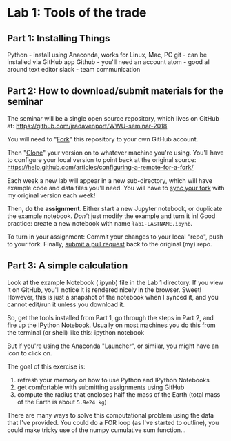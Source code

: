 # Lab 1: Tools of the trade

## Part 1: Installing Things


Python - install using Anaconda, works for Linux, Mac, PC
git - can be installed via GitHub app
Github - you'll need an account
atom - good all around text editor
slack - team communication


## Part 2: How to download/submit materials for the seminar

The seminar will be a single open source repository, which lives on GitHub at:
https://github.com/jradavenport/WWU-seminar-2018

You will need to "[Fork](https://help.github.com/articles/fork-a-repo/)" this repository to your own GitHub account.

Then "[Clone](https://help.github.com/articles/cloning-a-repository/)" your version on to whatever machine you're using. You'll have to configure your local version to point back at the original source:
	https://help.github.com/articles/configuring-a-remote-for-a-fork/

Each week a new lab will appear in a new sub-directory, which will have example code and data files you'll need.  You will have to [sync your fork](https://help.github.com/articles/syncing-a-fork/) with my original version each week!


Then, **do the assignment**. Either start a new Jupyter notebook, or duplicate the example notebook. *Don't* just modify the example and turn it in! Good practice: create a new notebook with name `lab1-LASTNAME.ipynb`.

To turn in your assignment: Commit your changes to your local "repo", push to your fork. Finally, [submit a pull request](https://help.github.com/articles/using-pull-requests/) back to the original (my) repo.


## Part 3: A simple calculation

Look at the example Notebook (.ipynb) file in the Lab 1 directory. If you view it on GitHub, you'll notice it is rendered nicely in the browser. Sweet! However, this is just a snapshot of the notebook when I synced it, and you cannot edit/run it unless you download it.

So, get the tools installed from Part 1, go through the steps in Part 2, and fire up the IPython Notebook. Usually on most machines you do this from the terminal (or shell) like this:
ipython notebook

But if you're using the Anaconda "Launcher", or similar, you might have an icon to click on.

The goal of this exercise is:
1) refresh your memory on how to use Python and IPython Notebooks
2) get comfortable with submitting assignments using GitHub
3) compute the radius that encloses half the mass of the Earth (total mass of the Earth is about `5.9e24 kg`)

There are many ways to solve this computational problem using the data that I've provided. You could do a FOR loop (as I've started to outline), you could make tricky use of the numpy cumulative sum function...
